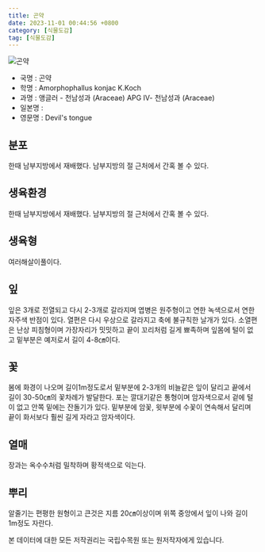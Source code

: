 ```yaml
---
title: 곤약
date: 2023-11-01 00:44:56 +0800
category: [식물도감]
tag: [식물도감]
---
```




![곤약](/fileUpload/plants/basic/Araceae/Amorphophalus/23050/3_th2.JPG)
- 국명 : 곤약
- 학명 : Amorphophallus konjac K.Koch
- 과명 : 앵글러 - 천남성과 (Araceae) APG Ⅳ- 천남성과 (Araceae)
- 일본명 : 
- 영문명 : Devil's tongue


## 분포
한때 남부지방에서 재배했다. 남부지방의 절 근처에서 간혹 볼 수 있다.
## 생육환경
한때 남부지방에서 재배했다. 남부지방의 절 근처에서 간혹 볼 수 있다.
## 생육형
여러해살이풀이다.
## 잎
잎은 3개로 전열되고 다시 2-3개로 갈라지며 엽병은 원주형이고 연한 녹색으로서 연한 자주색 반점이 있다. 열편은 다시 우상으로 갈라지고 축에 불규칙한 날개가 있다. 소열편은 난상 피침형이며 가장자리가 밋밋하고 끝이 꼬리처럼 길게 뾰족하며 잎몸에 털이 없고 밑부분은 예저로서 길이 4-8㎝이다.
## 꽃
봄에 화경이 나오며 길이1m정도로서 밑부분에 2-3개의 비늘같은 잎이 달리고 끝에서 길이 30-50㎝의 꽃차례가 발달한다. 포는 깔대기같은 통형이며 암자색으로서 겉에 털이 없고 안쪽 밑에는 잔돌기가 있다. 밑부분에 암꽃, 윗부분에 수꽃이 연속해서 달리며 끝이 화서보다 훨씬 길게 자라고 암자색이다.
## 열매
장과는 옥수수처럼 밀착하며 황적색으로 익는다.
## 뿌리
알줄기는 편평한 원형이고 큰것은 지름 20㎝이상이며 위쪽 중앙에서 잎이 나와 길이 1m정도 자란다.






본 데이터에 대한 모든 저작권리는 국립수목원 또는 원저작자에게 있습니다.
